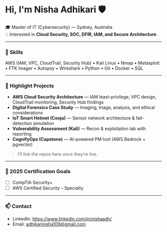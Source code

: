 # Hi, I'm **Nisha Adhikari** 🛡️

🎓 Master of IT (Cybersecurity) — Sydney, Australia  
💡 Interested in **Cloud Security, SOC, DFIR, IAM, and Secure Architecture**.  

---

### 🔧 Skills
AWS (IAM, VPC, CloudTrail, Security Hub) • Kali Linux • Nmap • Metasploit • FTK Imager • Autopsy • Wireshark • Python • Git • Docker • SQL  

---

### 📂 Highlight Projects
- **AWS Cloud Security Architecture** — IAM least-privilege, VPC design, CloudTrail monitoring, Security Hub findings  
- **Digital Forensics Case Study** — Imaging, triage, analysis, and ethical considerations  
- **IoT Smart Helmet (Cooja)** — Sensor network architecture & fall-detection simulation  
- **Vulnerability Assessment (Kali)** — Recon & exploitation lab with reporting  
- **CognifyOps (Capstone)** — AI-powered PM tool (AWS Bedrock + pgvector)  

> I’ll link the repos here once they’re live.  

---

### 🎯 2025 Certification Goals
- [ ] CompTIA Security+  
- [ ] AWS Certified Security – Specialty  

---

### 📫 Contact
- LinkedIn: https://www.linkedin.com/in/nishaadh/
- Email: adhikarinisha109@gmail.com  
